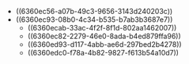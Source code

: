 - ((6360ec56-a07b-49c3-9656-3143d240203c))
- ((6360ec93-08b0-4c34-b535-b7ab3b3687e7))
	- ((6360ecab-33ac-4f2f-8f1d-802aa1462007))
	- ((6360ec82-2279-46e0-8ada-b4ed879ffa96))
	- ((6360ed93-d117-4abb-ae6d-297bed2b4278))
	- ((6360edc0-f78a-4b82-9827-f613b54a10d7))